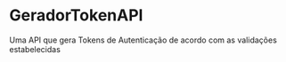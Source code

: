 # GeradorTokenAPI
Uma API que gera Tokens de Autenticação de acordo com as validações estabelecidas
